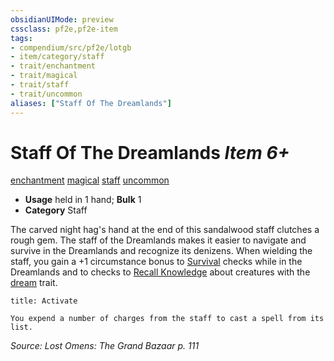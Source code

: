 ```yaml
---
obsidianUIMode: preview
cssclass: pf2e,pf2e-item
tags:
- compendium/src/pf2e/lotgb
- item/category/staff
- trait/enchantment
- trait/magical
- trait/staff
- trait/uncommon
aliases: ["Staff Of The Dreamlands"]
---
```

# Staff Of The Dreamlands *Item 6+*  
[enchantment](rules/traits/enchantment.md "Enchantment School Trait")  [magical](rules/traits/magical.md "Magical Item Trait")  [staff](rules/traits/staff.md "Staff Item Trait")  [uncommon](rules/traits/uncommon.md "Uncommon Rarity Trait")  

- **Usage** held in 1 hand; **Bulk** 1
- **Category** Staff

The carved night hag's hand at the end of this sandalwood staff clutches a rough gem. The staff of the Dreamlands makes it easier to navigate and survive in the Dreamlands and recognize its denizens. When wielding the staff, you gain a +1 circumstance bonus to [Survival](compendium/skills.md#Survival) checks while in the Dreamlands and to checks to [Recall Knowledge](rules/actions/recall-knowledge.md) about creatures with the [dream](rules/traits/dream-b2.md "Dream Creature Type Trait") trait.

```ad-embed-ability
title: Activate

You expend a number of charges from the staff to cast a spell from its list.
```

*Source: Lost Omens: The Grand Bazaar p. 111*
